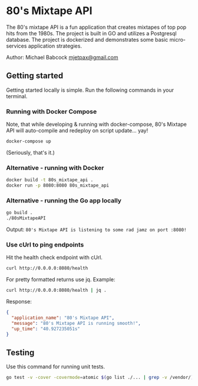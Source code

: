 # 80's Mixtape API

The 80's mixtape API is a fun application that creates mixtapes of top pop hits from the 1980s. The project is built in GO and utilizes a Postgresql database. The project is dockerized and demonstrates some basic micro-services application strategies.

Author: Michael Babcock <mjetpax@gmail.com>

## Getting started

Getting started locally is simple. Run the following commands in your terminal.

### Running with Docker Compose

Note, that while developing & running with docker-compose, 80's Mixtape API will auto-compile and redeploy on script update... yay!

```bash
docker-compose up
```

(Seriously, that's it.)

### Alternative - running with Docker

```bash
docker build -t 80s_mixtape_api .
docker run -p 8080:8080 80s_mixtape_api
```

### Alternative - running the Go app locally

```bash
go build .
./80sMixtapeAPI
```

Output: `80's Mixtape API is listening to some rad jamz on port :8080!`

### Use cUrl to ping endpoints

Hit the health check endpoint with cUrl.

```bash
curl http://0.0.0.0:8080/health
```

For pretty formatted returns use jq. Example:

```bash
curl http://0.0.0.0:8080/health | jq .
```

Response:

```json
{
  "application_name": "80's Mixtape API",
  "message": "80's Mixtape API is running smooth!",
  "up_time": "40.927235051s"
}
```

## Testing

Use this command for running unit tests.

```bash
go test -v -cover -covermode=atomic $(go list ./... | grep -v /vendor/)
```
